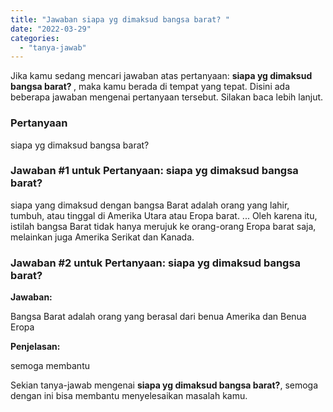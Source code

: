 ```yaml
---
title: "Jawaban siapa yg dimaksud bangsa barat? ​"
date: "2022-03-29"
categories: 
  - "tanya-jawab"
---
```


Jika kamu sedang mencari jawaban atas pertanyaan: **siapa yg dimaksud bangsa barat? ​**, maka kamu berada di tempat yang tepat. Disini ada beberapa jawaban mengenai pertanyaan tersebut. Silakan baca lebih lanjut.

### Pertanyaan

siapa yg dimaksud bangsa barat? ​

### Jawaban #1 untuk Pertanyaan: siapa yg dimaksud bangsa barat? ​

siapa yang dimaksud dengan bangsa Barat adalah orang yang lahir, tumbuh, atau tinggal di Amerika Utara atau Eropa barat. ... Oleh karena itu, istilah bangsa Barat tidak hanya merujuk ke orang-orang Eropa barat saja, melainkan juga Amerika Serikat dan Kanada.

### Jawaban #2 untuk Pertanyaan: siapa yg dimaksud bangsa barat? ​

**Jawaban:**

Bangsa Barat adalah orang yang berasal dari benua Amerika dan Benua Eropa

**Penjelasan:**

semoga membantu

Sekian tanya-jawab mengenai **siapa yg dimaksud bangsa barat? ​**, semoga dengan ini bisa membantu menyelesaikan masalah kamu.
